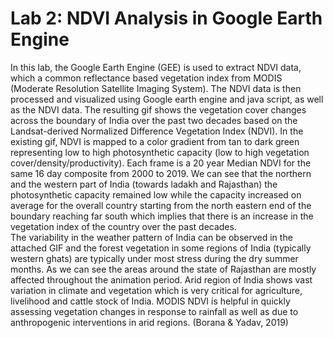 # Lab 2: NDVI Analysis in Google Earth Engine

In this lab, the Google Earth Engine (GEE) is used to extract NDVI data, which a common reflectance based vegetation index from MODIS (Moderate Resolution Satellite Imaging System). The NDVI data is then processed and visualized using Google earth engine and java script, as well as the NDVI data. The resulting gif shows the vegetation cover changes across the boundary of India over the past two decades based on the Landsat-derived Normalized Difference Vegetation Index (NDVI). In the existing gif, NDVI is mapped to a color gradient from tan to dark green representing low to high photosynthetic capacity (low to high vegetation cover/density/productivity). Each frame is a 20 year Median NDVI for the same 16 day composite from 2000 to 2019. We can see that the northern and the western part of India (towards ladakh and Rajasthan) the photosynthetic capacity remained low while the capacity increased on average for the overall country starting from the north eastern end of the boundary reaching far south which implies that there is an increase in the vegetation index of the country over the past decades.
<br>
The variability in the weather pattern of India can be observed in the attached GIF and the forest vegetation in some regions of India (typically western ghats) are typically under most stress during the dry summer months. As we can see the areas around the state of Rajasthan are mostly affected throughout the animation period. Arid region of India shows vast variation in climate and vegetation which is very critical for agriculture, livelihood and cattle stock of India. MODIS NDVI is helpful in quickly assessing vegetation changes in response to rainfall as well as due to anthropogenic interventions in arid regions. (Borana & Yadav, 2019)
